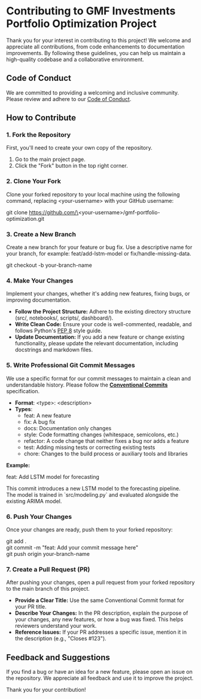 # **Contributing to GMF Investments Portfolio Optimization Project**

Thank you for your interest in contributing to this project\! We welcome and appreciate all contributions, from code enhancements to documentation improvements. By following these guidelines, you can help us maintain a high-quality codebase and a collaborative environment.

## **Code of Conduct**

We are committed to providing a welcoming and inclusive community. Please review and adhere to our [Code of Conduct](https://www.google.com/search?q=CODE_OF_CONDUCT.md).

## **How to Contribute**

### **1\. Fork the Repository**

First, you'll need to create your own copy of the repository.

1. Go to the main project page.  
2. Click the "Fork" button in the top right corner.

### **2\. Clone Your Fork**

Clone your forked repository to your local machine using the following command, replacing \<your-username\> with your GitHub username:

git clone https://github.com/\<your-username\>/gmf-portfolio-optimization.git

### **3\. Create a New Branch**

Create a new branch for your feature or bug fix. Use a descriptive name for your branch, for example: feat/add-lstm-model or fix/handle-missing-data.

git checkout \-b your-branch-name

### **4\. Make Your Changes**

Implement your changes, whether it's adding new features, fixing bugs, or improving documentation.

* **Follow the Project Structure:** Adhere to the existing directory structure (src/, notebooks/, scripts/, dashboard/).  
* **Write Clean Code:** Ensure your code is well-commented, readable, and follows Python's [PEP 8](https://www.python.org/dev/peps/pep-0008/) style guide.  
* **Update Documentation:** If you add a new feature or change existing functionality, please update the relevant documentation, including docstrings and markdown files.

### **5\. Write Professional Git Commit Messages**

We use a specific format for our commit messages to maintain a clean and understandable history. Please follow the [**Conventional Commits**](https://www.conventionalcommits.org/en/v1.0.0/) specification.

* **Format**: \<type\>: \<description\>  
* **Types**:  
  * feat: A new feature  
  * fix: A bug fix  
  * docs: Documentation only changes  
  * style: Code formatting changes (whitespace, semicolons, etc.)  
  * refactor: A code change that neither fixes a bug nor adds a feature  
  * test: Adding missing tests or correcting existing tests  
  * chore: Changes to the build process or auxiliary tools and libraries

**Example:**

feat: Add LSTM model for forecasting

This commit introduces a new LSTM model to the forecasting pipeline.  
The model is trained in \`src/modeling.py\` and evaluated alongside the existing ARIMA model.

### **6\. Push Your Changes**

Once your changes are ready, push them to your forked repository:

git add .  
git commit \-m "feat: Add your commit message here"  
git push origin your-branch-name

### **7\. Create a Pull Request (PR)**

After pushing your changes, open a pull request from your forked repository to the main branch of this project.

* **Provide a Clear Title:** Use the same Conventional Commit format for your PR title.  
* **Describe Your Changes:** In the PR description, explain the purpose of your changes, any new features, or how a bug was fixed. This helps reviewers understand your work.  
* **Reference Issues:** If your PR addresses a specific issue, mention it in the description (e.g., "Closes \#123").

## **Feedback and Suggestions**

If you find a bug or have an idea for a new feature, please open an issue on the repository. We appreciate all feedback and use it to improve the project.

Thank you for your contribution\!